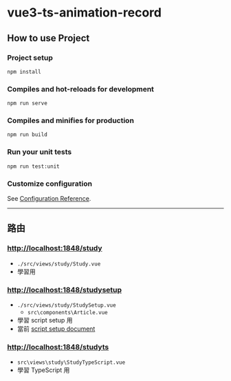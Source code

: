 # vue3-ts-animation-record

## How to use Project

### Project setup

```shell
npm install
```

### Compiles and hot-reloads for development

```shell
npm run serve
```

### Compiles and minifies for production

```shell
npm run build
```

### Run your unit tests

```shell
npm run test:unit
```

### Customize configuration

See [Configuration Reference](https://cli.vuejs.org/config/).

---

## 路由

### <http://localhost:1848/study>
  
- `./src/views/study/Study.vue`
- 學習用

### <http://localhost:1848/studysetup>

- `./src/views/study/StudySetup.vue`
  - `src\components\Article.vue`
- 學習 script setup 用
- 當前 [script setup document](https://github.com/vuejs/rfcs/blob/master/active-rfcs/0040-script-setup.md)

### <http://localhost:1848/studyts>

- `src\views\study\StudyTypeScript.vue`
- 學習 TypeScript 用
